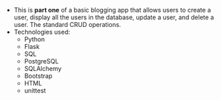 - This is **part one** of a basic blogging app that allows users to create a user, display all the users in the database, update a user, and delete a user. The standard CRUD operations.
- Technologies used:
  - Python
  - Flask
  - SQL
  - PostgreSQL
  - SQLAlchemy
  - Bootstrap
  - HTML
  - unittest

